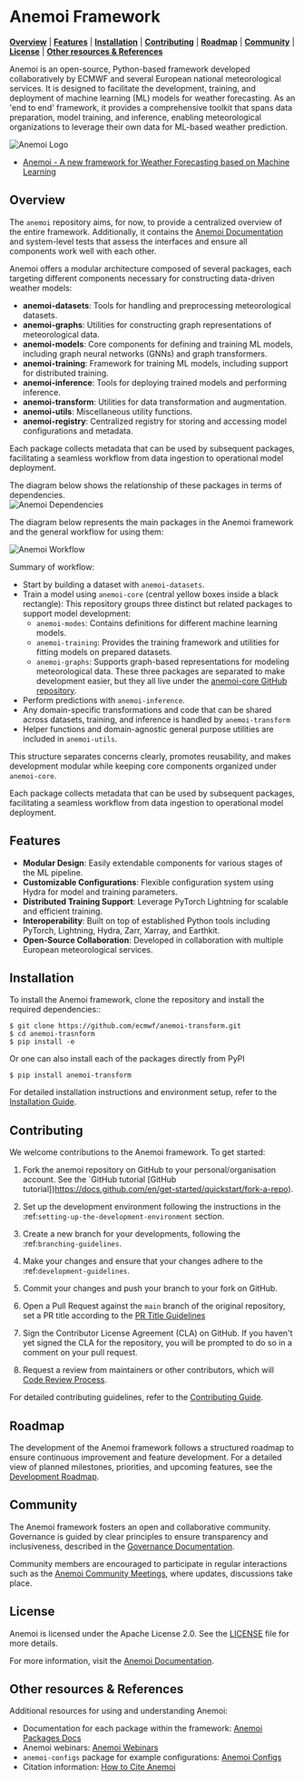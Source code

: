 Anemoi Framework
================

[**Overview**](#overview) | [**Features**](#features) | [**Installation**](#installation) | [**Contributing**](#contributing) | [**Roadmap**](#roadmap) | [**Community**](#community) | [**License**](#license) |  [**Other resources & References**](#other-resources--references)


Anemoi is an open-source, Python-based framework developed collaboratively by ECMWF and several European national meteorological services.  It is designed to facilitate the development, training, and deployment of machine learning (ML) models for weather forecasting. As an 'end to end' framework, it provides a comprehensive toolkit that spans data preparation, model training, and inference, enabling meteorological organizations to leverage their own data for ML-based weather prediction.

![Anemoi Logo](docs/_static/logo.png)

- [Anemoi - A new framework for Weather Forecasting based on Machine Learning](https://www.ecmwf.int/en/about/media-centre/news/2024/anemoi-new-framework-weather-forecasting-based-machine-learning)


Overview
--------
The `anemoi` repository aims, for now, to provide a centralized overview of the entire framework.
Additionally, it contains the [Anemoi Documentation](https://anemoi.readthedocs.io/en/latest/) and system-level tests that assess the interfaces and ensure all components work well with each other.

Anemoi offers a modular architecture composed of several packages, each targeting different components necessary for constructing data-driven weather models:

- **anemoi-datasets**: Tools for handling and preprocessing meteorological datasets.
- **anemoi-graphs**: Utilities for constructing graph representations of meteorological data.
- **anemoi-models**: Core components for defining and training ML models, including graph neural networks (GNNs) and graph transformers.
- **anemoi-training**: Framework for training ML models, including support for distributed training.
- **anemoi-inference**: Tools for deploying trained models and performing inference.
- **anemoi-transform**: Utilities for data transformation and augmentation.
- **anemoi-utils**: Miscellaneous utility functions.
- **anemoi-registry**: Centralized registry for storing and accessing model configurations and metadata.

Each package collects metadata that can be used by subsequent packages, facilitating a seamless workflow from data ingestion to operational model deployment.

The diagram below shows the relationship of these packages in terms of dependencies.\
![Anemoi Dependencies](docs/_static/dependencies.png)

The diagram below represents the main packages in the Anemoi framework and the general workflow for using them:

![Anemoi Workflow](docs/_static/anemoi_packages_workflow.png)

Summary of workflow:
- Start by building a dataset with `anemoi-datasets`.
- Train a model using `anemoi-core` (central yellow boxes inside a black rectangle): This repository groups three distinct but related packages to support model development:
    - `anemoi-modes`: Contains definitions for different machine learning models.
    - `anemoi-training`: Provides the training framework and utilities for fitting models on prepared datasets.
    - `anemoi-graphs`: Supports graph-based representations for modeling meteorological data.
These three packages are separated to make development easier, but they all live under the [anemoi-core GitHub repository](https://github.com/ecmwf/anemoi-core).
- Perform predictions with `anemoi-inference`.
- Any domain-specific transformations and code that can be shared across datasets, training, and inference is handled by `anemoi-transform`
- Helper functions and domain-agnostic general purpose utilities are included in `anemoi-utils`.

This structure separates concerns clearly, promotes reusability, and makes development modular while keeping core components organized under `anemoi-core`.

Each package collects metadata that can be used by subsequent packages, facilitating a seamless workflow from data ingestion to operational model deployment.


Features
--------

- **Modular Design**: Easily extendable components for various stages of the ML pipeline.
- **Customizable Configurations**: Flexible configuration system using Hydra for model and training parameters.
- **Distributed Training Support**: Leverage PyTorch Lightning for scalable and efficient training.
- **Interoperability**: Built on top of established Python tools including PyTorch, Lightning, Hydra, Zarr, Xarray, and Earthkit.
- **Open-Source Collaboration**: Developed in collaboration with multiple European meteorological services.

Installation
------------

To install the Anemoi framework, clone the repository and install the required dependencies::

    $ git clone https://github.com/ecmwf/anemoi-transform.git
    $ cd anemoi-trasnform
    $ pip install -e

Or one can also install each of the packages directly from PyPI

    $ pip install anemoi-transform


For detailed installation instructions and environment setup, refer to the [Installation Guide](https://anemoi.readthedocs.io/en/latest/installation/).

Contributing
------------

We welcome contributions to the Anemoi framework. To get started:

1. Fork the anemoi repository on GitHub to your personal/organisation
   account. See the `GitHub tutorial
[GitHub tutorial])https://docs.github.com/en/get-started/quickstart/fork-a-repo).

2. Set up the development environment following the instructions in the
   :ref:`setting-up-the-development-environment` section.

3. Create a new branch for your developments, following the
   :ref:`branching-guidelines`.

4. Make your changes and ensure that your changes adhere to the
   :ref:`development-guidelines`.

5. Commit your changes and push your branch to your fork on GitHub.

6. Open a Pull Request against the `main` branch of the original
   repository, set a PR title according to the
[PR Title Guidelines](https://anemoi.readthedocs.io/en/latest/contributing/guidelines.html#pr-title-guidelines)

7. Sign the Contributor License Agreement (CLA) on GitHub. If you
   haven't yet signed the CLA for the repository, you will be prompted
   to do so in a comment on your pull request.

8. Request a review from maintainers or other contributors, which will
[Code Review Process](https://anemoi.readthedocs.io/en/latest/contributing/contributing.html#code-review-process).

For detailed contributing guidelines, refer to the [Contributing Guide](https://anemoi.readthedocs.io/en/latest/contributing/).


## Roadmap

The development of the Anemoi framework follows a structured roadmap to ensure continuous improvement and feature development.
For a detailed view of planned milestones, priorities, and upcoming features, see the [Development Roadmap](https://anemoi.readthedocs.io/en/latest/contributing/roadmap.html#development-roadmap).


## Community

The Anemoi framework fosters an open and collaborative community. Governance is guided by clear principles to ensure transparency and inclusiveness, described in the [Governance Documentation](https://anemoi.readthedocs.io/en/latest/contributing/governance.html).


Community members are encouraged to participate in regular interactions such as the [Anemoi Community Meetings](https://anemoi.readthedocs.io/en/latest/contributing/roadmap.html#anemoi-community-meeting), where updates, discussions take place.

## License

Anemoi is licensed under the Apache License 2.0.
See the [LICENSE](https://github.com/ecmwf/anemoi-core/blob/main/LICENSE) file for more details.

For more information, visit the [Anemoi Documentation](https://anemoi.readthedocs.io/en/latest/).

## Other resources & References

Additional resources for using and understanding Anemoi:

- Documentation for each package within the framework: [Anemoi Packages Docs](https://anemoi.readthedocs.io/en/latest/)
- Anemoi webinars: [Anemoi Webinars](https://events.ecmwf.int/event/446/)
- `anemoi-configs` package for example configurations: [Anemoi Configs](https://github.com/ecmwf/anemoi-configs)
- Citation information: [How to Cite Anemoi](https://anemoi.readthedocs.io/en/latest/index.html#how-to-cite-anemoi)
